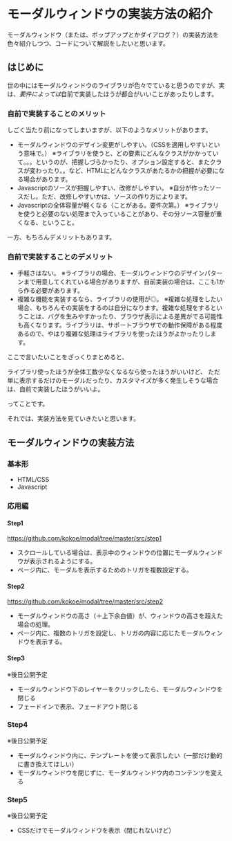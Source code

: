 # モーダルウィンドウの実装方法の紹介

モーダルウィンドウ（または、ポップアップとかダイアログ？）の実装方法を色々紹介しつつ、コードについて解説をしたいと思います。


## はじめに

世の中にはモーダルウィンドウのライブラリが色々でていると思うのですが、実は、*要件によっては*自前で実装したほうが都合がいいことがあったりします。

### 自前で実装することのメリット

しごく当たり前になってしまいますが、以下のようなメリットがあります。

* モーダルウィンドウのデザイン変更がしやすい。（CSSを適用しやすいという意味で。）
  ※ライブラリを使うと、どの要素にどんなクラスがかかっていて。。。というのが、把握しづらかったり、オプション設定すると、またクラスが変わったり。。など、HTMLにどんなクラスがあたるかの把握が必要になる場合があります。
* Javascriptのソースが把握しやすい、改修がしやすい。
  ※自分が作ったソースだし。ただ、改修しやすいかは、ソースの作り方によります。
* Javascriptの全体容量が軽くなる（ことがある。要件次第。）
  ※ライブラリを使うと必要のない処理まで入っていることがあり、その分ソース容量が重くなる、ということ。

一方、もちろんデメリットもあります。

### 自前で実装することのデメリット

* 手軽さはない。
  ※ライブラリの場合、モーダルウィンドウのデザインパターンまで用意してくれている場合がありますが、自前実装の場合は、ここも1から作る必要があります。
* 複雑な機能を実装するなら、ライブラリの使用が◎。
  ※複雑な処理をしたい場合、もちろんその実装をするのは自分になります。複雑な処理をするということは、バグを生みやすかったり、ブラウザ表示による差異がでる可能性も高くなります。ライブラリは、サポートブラウザでの動作保障がある程度あるので、やはり複雑な処理はライブラリを使ったほうがよかったりします。

ここで言いたいことをざっくりまとめると、

ライブラリ使ったほうが全体工数少なくなるなら使ったほうがいいけど、
ただ単に表示するだけのモーダルだったり、カスタマイズが多く発生しそうな場合は、自前で実装したほうがいいよ。

ってことです。

それでは、実装方法を見ていきたいと思います。


## モーダルウィンドウの実装方法

### 基本形

* HTML/CSS
* Javascript

### 応用編

#### Step1

https://github.com/kokoe/modal/tree/master/src/step1

* スクロールしている場合は、表示中のウィンドウの位置にモーダルウィンドウが表示されるようにする。
* ページ内に、モーダルを表示するためのトリガを複数設定する。

#### Step2

https://github.com/kokoe/modal/tree/master/src/step2

* モーダルウィンドウの高さ（＋上下余白値）が、ウィンドウの高さを超えた場合の処理。
* ページ内に、複数のトリガを設定し、トリガの内容に応じたモーダルウィンドウを表示する。

#### Step3

※後日公開予定

* モーダルウィンドウ下のレイヤーをクリックしたら、モーダルウィンドウを閉じる
* フェードインで表示、フェードアウト閉じる

### Step4

※後日公開予定

* モーダルウィンドウ内に、テンプレートを使って表示したい（一部だけ動的に書き換えてほしい）
* モーダルウィンドウを閉じずに、モーダルウィンドウ内のコンテンツを変える

### Step5

※後日公開予定

* CSSだけでモーダルウィンドウを表示（閉じれないけど）

